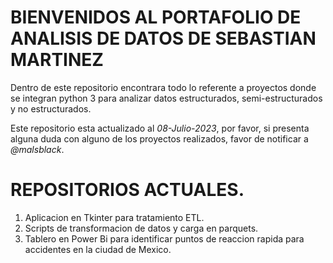 # BIENVENIDOS AL PORTAFOLIO DE ANALISIS DE DATOS DE SEBASTIAN MARTINEZ
Dentro de este repositorio encontrara todo lo referente a proyectos donde se integran python 3 para analizar datos estructurados, semi-estructurados y no estructurados.

Este repositorio esta actualizado al *08-Julio-2023*, por favor, si presenta alguna duda con alguno de los proyectos realizados, favor de notificar a *@malsblack*.

# REPOSITORIOS ACTUALES.
1. Aplicacion en Tkinter para tratamiento ETL.
2. Scripts de transformacion de datos y carga en parquets.
3. Tablero en Power Bi para identificar puntos de reaccion rapida para accidentes en la ciudad de Mexico.

